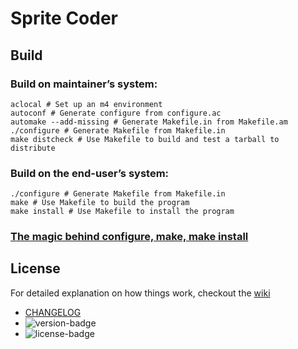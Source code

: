 # Sprite Coder

## Build

### Build on maintainer’s system:
```
aclocal # Set up an m4 environment
autoconf # Generate configure from configure.ac
automake --add-missing # Generate Makefile.in from Makefile.am
./configure # Generate Makefile from Makefile.in
make distcheck # Use Makefile to build and test a tarball to distribute
```

### Build on the end-user’s system:
```
./configure # Generate Makefile from Makefile.in
make # Use Makefile to build the program
make install # Use Makefile to install the program
```

### [The magic behind configure, make, make install](https://thoughtbot.com/blog/the-magic-behind-configure-make-make-install)


## License

For detailed explanation on how things work, checkout the [wiki](https://github.com/GreenDjango/sprite-coder/wiki)
- [CHANGELOG](./CHANGELOG.md)
- ![version-badge](https://img.shields.io/badge/version-0.1.0-blue.svg)
- ![license-badge](https://img.shields.io/badge/license-MIT-brightgreen.svg)
